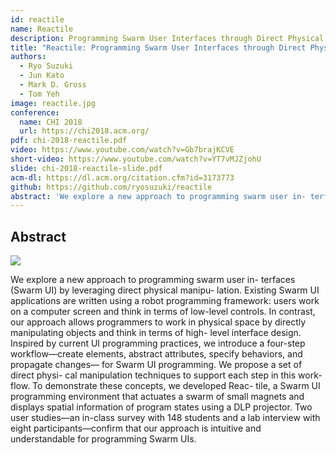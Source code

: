 ```yaml
---
id: reactile
name: Reactile
description: Programming Swarm User Interfaces through Direct Physical Manipulation
title: "Reactile: Programming Swarm User Interfaces through Direct Physical Manipulation"
authors:
  - Ryo Suzuki
  - Jun Kato
  - Mark D. Gross
  - Tom Yeh
image: reactile.jpg
conference:
  name: CHI 2018
  url: https://chi2018.acm.org/
pdf: chi-2018-reactile.pdf
video: https://www.youtube.com/watch?v=Gb7brajKCVE
short-video: https://www.youtube.com/watch?v=YT7vMJZjohU
slide: chi-2018-reactile-slide.pdf
acm-dl: https://dl.acm.org/citation.cfm?id=3173773
github: https://github.com/ryosuzuki/reactile
abstract: 'We explore a new approach to programming swarm user in- terfaces (Swarm UI) by leveraging direct physical manipu- lation. Existing Swarm UI applications are written using a robot programming framework: users work on a computer screen and think in terms of low-level controls. In contrast, our approach allows programmers to work in physical space by directly manipulating objects and think in terms of high- level interface design. Inspired by current UI programming practices, we introduce a four-step workflow—create elements, abstract attributes, specify behaviors, and propagate changes— for Swarm UI programming. We propose a set of direct physi- cal manipulation techniques to support each step in this work- flow. To demonstrate these concepts, we developed Reac- tile, a Swarm UI programming environment that actuates a swarm of small magnets and displays spatial information of program states using a DLP projector. Two user studies—an in-class survey with 148 students and a lab interview with eight participants—confirm that our approach is intuitive and understandable for programming Swarm UIs.'
---
```


## Abstract

![](/static/reactile.jpg)

We explore a new approach to programming swarm user in- terfaces (Swarm UI) by leveraging direct physical manipu- lation. Existing Swarm UI applications are written using a robot programming framework: users work on a computer screen and think in terms of low-level controls. In contrast, our approach allows programmers to work in physical space by directly manipulating objects and think in terms of high- level interface design. Inspired by current UI programming practices, we introduce a four-step workflow—create elements, abstract attributes, specify behaviors, and propagate changes— for Swarm UI programming. We propose a set of direct physi- cal manipulation techniques to support each step in this work- flow. To demonstrate these concepts, we developed Reac- tile, a Swarm UI programming environment that actuates a swarm of small magnets and displays spatial information of program states using a DLP projector. Two user studies—an in-class survey with 148 students and a lab interview with eight participants—confirm that our approach is intuitive and understandable for programming Swarm UIs.


